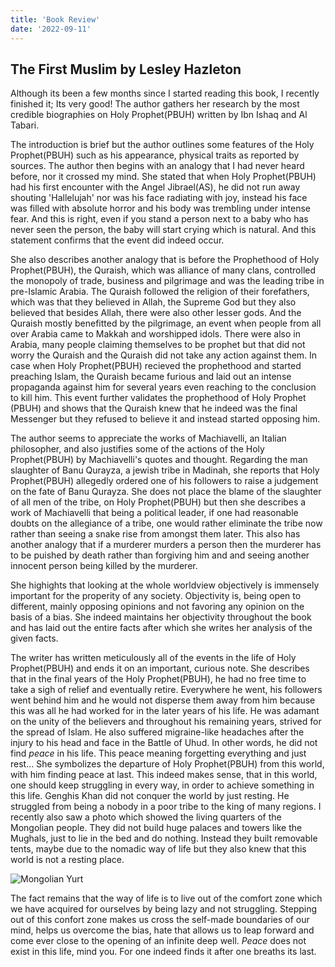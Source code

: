 ```yaml
---
title: 'Book Review'
date: '2022-09-11'
---
```


## The First Muslim by Lesley Hazleton  

Although its been a few months since I started reading this book, I recently finished it; Its very good! The author gathers her research by the most credible biographies on Holy Prophet(PBUH) written by Ibn Ishaq and Al Tabari.  

The introduction is brief but the author outlines some features of the Holy Prophet(PBUH) such as his appearance, physical traits as reported by sources. The author then begins with an analogy that I had never heard before, nor it crossed my mind. She stated that when Holy Prophet(PBUH) had his first encounter with the Angel Jibrael(AS), he did not run away shouting 'Hallelujah' nor was his face radiating with joy, instead his face was filled with absolute horror and his body was trembling under intense fear. And this is right, even if you stand a person next to a baby who has never seen the person, the baby will start crying which is natural. And this statement confirms that the event did indeed occur.  

She also describes another analogy that is before the Prophethood of Holy Prophet(PBUH), the Quraish, which was alliance of many clans, controlled the monopoly of trade, business and pilgrimage and was the leading tribe in pre-Islamic Arabia. The Quraish followed the religion of their forefathers, which was that they believed in Allah, the Supreme God but they also believed that besides Allah, there were also other lesser gods. And the Quraish mostly benefitted by the pilgrimage, an event when people from all over Arabia came to Makkah and worshipped idols. There were also in Arabia, many people claiming themselves to be prophet but that did not worry the Quraish and the Quraish did not take any action against them. In case when Holy Prophet(PBUH) recieved the prophethood and started preaching Islam, the Quraish became furious and laid out an intense propaganda against him for several years even reaching to the conclusion to kill him. This event further validates the prophethood of Holy Prophet (PBUH) and shows that the Quraish knew that he indeed was the final Messenger but they refused to believe it and instead started opposing him.  

The author seems to appreciate the works of Machiavelli, an Italian philosopher, and also justifies some of the actions of the Holy Prophet(PBUH) by Machiavelli's quotes and thought. Regarding the man slaughter of Banu Qurayza, a jewish tribe in Madinah, she reports that Holy Prophet(PBUH) allegedly ordered one of his followers to raise a judgement on the fate of Banu Qurayza. She does not place the blame of the slaughter of all men of the tribe, on Holy Prophet(PBUH) but then she describes a work of Machiavelli that being a political leader, if one had reasonable doubts on the allegiance of a tribe, one would rather eliminate the tribe now rather than seeing a snake rise from amongst them later. This also has another analogy that if a murderer murders a person then the murderer has to be puished by death rather than forgiving him and and seeing another innocent person being killed by the murderer.  

She highights that looking at the whole worldview objectively is immensely important for the properity of any society. Objectivity is, being open to different, mainly opposing opinions and not favoring any opinion on the basis of a bias. She indeed maintains her objectivity throughout the book and has laid out the entire facts after which she writes her analysis of the given facts.  

The writer has written meticulously all of the events in the life of Holy Prophet(PBUH) and ends it on an important, curious note. She describes that in the final years of the Holy Prophet(PBUH), he had no free time to take a sigh of relief and eventually retire. Everywhere he went, his followers went behind him and he would not disperse them away from him because this was all he had worked for in the later years of his life. He was adamant on the unity of the believers and throughout his remaining years, strived for the spread of Islam. He also suffered migraine-like headaches after the injury to his head and face in the Battle of Uhud. In other words, he did not find *peace* in his life. This peace meaning forgetting everything and just rest... She symbolizes the departure of Holy Prophet(PBUH) from this world, with him finding peace at last. This indeed makes sense, that in this world, one should keep struggling in every way, in order to achieve something in this life. Genghis Khan did not conquer the world by just resting. He struggled from being a nobody in a poor tribe to the king of many regions. I recently also saw a photo which showed the living quarters of the Mongolian people. They did not build huge palaces and towers like the Mughals, just to lie in the bed and do nothing. Instead they built removable tents, maybe due to the nomadic way of life but they also knew that this world is not a resting place.  

<img src="https://res.cloudinary.com/dtpgi0zck/image/upload/s--pP8-0fri--/c_fit,h_580,w_860/v1/EducationHub/photos/mongolian-ger.jpg"
     alt="Mongolian Yurt"
     title="Mongolian Yurt" />  
     
The fact remains that the way of life is to live out of the comfort zone which we have acquired for ourselves by being lazy and not struggling. Stepping out of this confort zone makes us cross the self-made boundaries of our mind, helps us overcome the bias, hate that allows us to leap forward and come ever close to the opening of an infinite deep well. *Peace* does not exist in this life, mind you. For one indeed finds it after one breaths its last.





